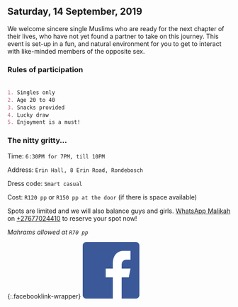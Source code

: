 ## Saturday, 14 September, 2019

We welcome sincere single Muslims who are ready for the next chapter of their lives, who have not yet found a partner to take on this journey. This event is set-up in a fun, and natural environment for you to get to interact with like-minded members of the opposite sex.

### Rules of participation

```markdown

1. Singles only
2. Age 20 to 40
3. Snacks provided
4. Lucky draw
5. Enjoyment is a must!

```

### The nitty gritty...

Time: `6:30PM for 7PM, till 10PM`

Address: `Erin Hall, 8 Erin Road, Rondebosch`

Dress code: `Smart casual`

Cost: `R120 pp` or `R150 pp at the door` (if there is space available)

Spots are limited and we will also balance guys and girls. [WhatsApp Malikah](https://wa.me/27677024410?text=Hi!%20I'm%20interested%20in%20attending%20the%20meet'n%20match.) on [+27677024410](https://wa.me/27677024410?text=Hi!%20I'm%20interested%20in%20attending%20the%20meet'n%20match.) to reserve your spot now!

*Mahrams allowed at `R70 pp`*

{:.facebooklink-wrapper}
[![Facebook](/assets/facebook.png)](https://www.facebook.com/islamicmatchmakingcapetown)

